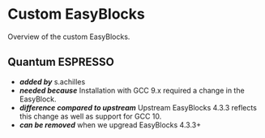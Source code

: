 # Custom EasyBlocks

Overview of the custom EasyBlocks.


## Quantum ESPRESSO

- __*added by*__ s.achilles
- __*needed because*__ Installation with GCC 9.x required a change in the EasyBlock.
- __*difference compared to upstream*__ Upstream EasyBlocks 4.3.3 reflects this change as well as support for GCC 10.
- __*can be removed*__ when we upgread EasyBlocks 4.3.3+
